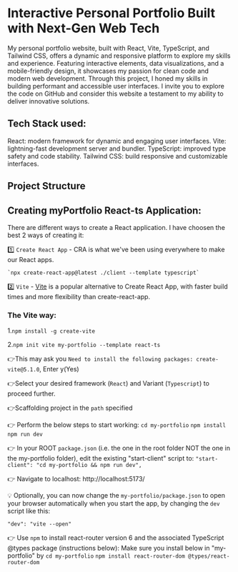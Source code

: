 # Interactive Personal Portfolio Built with Next-Gen Web Tech

My personal portfolio website, built with React, Vite, TypeScript, and Tailwind CSS, offers a dynamic and responsive platform to explore my skills and experience. Featuring interactive elements, data visualizations, and a mobile-friendly design, it showcases my passion for clean code and modern web development. Through this project, I honed my skills in building performant and accessible user interfaces. I invite you to explore the code on GitHub and consider this website a testament to my ability to deliver innovative solutions.

## Tech Stack used:

React: modern framework for dynamic and engaging user interfaces.
Vite: lightning-fast development server and bundler.
TypeScript: improved type safety and code stability.
Tailwind CSS: build responsive and customizable interfaces.

## Project Structure

## Creating myPortfolio React-ts Application:

There are different ways to create a React application. I have choosen the best 2 ways of creating it:

1️⃣ `Create React App` - CRA is what we've been using everywhere to make our React apps.

```
`npx create-react-app@latest ./client --template typescript`
```

2️⃣ `Vite` - [Vite](https://vitejs.dev/guide/) is a popular alternative to Create React App, with faster build times and more flexibility than create-react-app.

### The Vite way:

<!-- To install Vite globally: -->

1.`npm install -g create-vite`

<!-- To initialise the Vite app with React-ts : -->

2.`npm init vite my-portfolio --template react-ts`

👉This may ask you
`Need to install the following packages: create-vite@5.1.0`, Enter y(Yes)

👉Select your desired framework (`React`) and Variant (`Typescript`) to proceed further.

👉Scaffolding project in the `path` specified

👉 Perform the below steps to start working:
`cd my-portfolio`
`npm install`
`npm run dev`

👉 In your ROOT `package.json` (i.e. the one in the root folder NOT the one in the my-portfolio folder), edit the existing "start-client" script to:
`"start-client": "cd my-portfolio && npm run dev",`

👉 Navigate to localhost: http://localhost:5173/

💡 Optionally, you can now change the `my-portfolio/package.json` to open your browser automatically when you start the app, by changing the `dev` script like this:

`"dev": "vite --open"`

👉 Use `npm` to install react-router version 6 and the associated TypeScript @types package (instructions below):
Make sure you install below in "my-portfolio" by `cd my-portfolio`
`npm install react-router-dom @types/react-router-dom`
